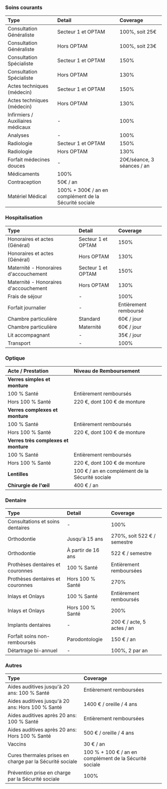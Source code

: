 ### Soins courants

| Type                              | Detail                                                | Coverage                   |
| :-------------------------------- | :---------------------------------------------------- | :------------------------- |
| Consultation Généraliste          | Secteur 1 et OPTAM                                    | 100%, soit 25€             |
| Consultation Généraliste          | Hors OPTAM                                            | 100%, soit 23€             |
| Consultation Spécialiste          | Secteur 1 et OPTAM                                    | 150%                       |
| Consultation Spécialiste          | Hors OPTAM                                            | 130%                       |
| Actes techniques (médecin)        | Secteur 1 et OPTAM                                    | 150%                       |
| Actes techniques (médecin)        | Hors OPTAM                                            | 130%                       |
| Infirmiers / Auxiliaires médicaux | -                                                     | 100%                       |
| Analyses                          | -                                                     | 100%                       |
| Radiologie                        | Secteur 1 et OPTAM                                    | 150%                       |
| Radiologie                        | Hors OPTAM                                            | 130%                       |
| Forfait médecines douces          | -                                                     | 20€/séance, 3 séances / an |
| Médicaments                       | 100%                                                  |
| Contraception                     | 50€ / an                                              |
| Matériel Médical                  | 100% + 300€ / an en complément de la Sécurité sociale |

### Hospitalisation

| Type                                  | Detail             | Coverage              |
| :------------------------------------ | :----------------- | :-------------------- |
| Honoraires et actes (Général)         | Secteur 1 et OPTAM | 150%                  |
| Honoraires et actes (Général)         | Hors OPTAM         | 130%                  |
| Maternité - Honoraires d'accouchement | Secteur 1 et OPTAM | 150%                  |
| Maternité - Honoraires d'accouchement | Hors OPTAM         | 130%                  |
| Frais de séjour                       | -                  | 100%                  |
| Forfait journalier                    | -                  | Entièrement remboursé |
| Chambre particulière                  | Standard           | 60€ / jour            |
| Chambre particulière                  | Maternité          | 60€ / jour            |
| Lit accompagnant                      | -                  | 35€ / jour            |
| Transport                             | -                  | 100%                  |

### Optique

| Acte / Prestation                    | Niveau de Remboursement                          |
| :----------------------------------- | :----------------------------------------------- |
| **Verres simples et monture**        |                                                  |
| 100 % Santé                          | Entièrement remboursés                           |
| Hors 100 % Santé                     | 220 €, dont 100 € de monture                     |
| **Verres complexes et monture**      |                                                  |
| 100 % Santé                          | Entièrement remboursés                           |
| Hors 100 % Santé                     | 220 €, dont 100 € de monture                     |
| **Verres très complexes et monture** |                                                  |
| 100 % Santé                          | Entièrement remboursés                           |
| Hors 100 % Santé                     | 220 €, dont 100 € de monture                     |
| **Lentilles**                        | 100 € / an  en complément de la Sécurité sociale |
| **Chirurgie de l'œil**               | 400 € / an                                       |

### Dentaire

| Type                             | Detail             | Coverage                    |
| :------------------------------- | :----------------- | :-------------------------- |
| Consultations et soins dentaires | -                  | 100%                        |
| Orthodontie                      | Jusqu'à 15 ans     | 270%, soit 522 € / semestre |
| Orthodontie                      | À partir de 16 ans | 522 € / semestre            |
| Prothèses dentaires et couronnes | 100 % Santé        | Entièrement remboursées     |
| Prothèses dentaires et couronnes | Hors 100 % Santé   | 270%                        |
| Inlays et Onlays                 | 100 % Santé        | Entièrement remboursés      |
| Inlays et Onlays                 | Hors 100 % Santé   | 200%                        |
| Implants dentaires               | -                  | 200 € / acte, 5 actes / an  |
| Forfait soins non-remboursés     | Parodontologie     | 150 € / an                  |
| Détartrage bi-annuel             | -                  | 100%, 2 par an              |

### Autres

| Type                                                     | Coverage                                                |
| :------------------------------------------------------- | :------------------------------------------------------ |
| Aides auditives jusqu'à 20 ans: 100 % Santé              | Entièrement remboursées                                 |
| Aides auditives jusqu'à 20 ans: Hors 100 % Santé         | 1400 € / oreille / 4 ans                                |
| Aides auditives après 20 ans: 100 % Santé                | Entièrement remboursées                                 |
| Aides auditives après 20 ans: Hors 100 % Santé           | 500 € / oreille / 4 ans                                 |
| Vaccins                                                  | 30 € / an                                               |
| Cures thermales prises en charge par la Sécurité sociale | 100 % + 100 € / an en complément de la Sécurité sociale |
| Prévention prise en charge par la Sécurité sociale       | 100%                                                    |